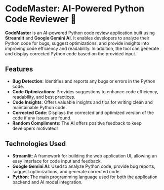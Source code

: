 # **CodeMaster: AI-Powered Python Code Reviewer 🤖**

**CodeMaster** is an AI-powered Python code review application built using **Streamlit** and **Google Gemini AI**. It enables developers to analyze their Python code for bugs, suggest optimizations, and provide insights into improving code efficiency and readability. In addition, the tool can generate and display corrected Python code based on the provided input.

## **Features**
- **Bug Detection**: Identifies and reports any bugs or errors in the Python code.
- **Code Optimizations**: Provides suggestions to enhance code efficiency, readability, and best practices.
- **Code Insights**: Offers valuable insights and tips for writing clean and maintainable Python code.
- **Corrected Code**: Displays the corrected and optimized version of the code if any issues are found.
- **Random Compliments**: The AI offers positive feedback to keep developers motivated!

## **Technologies Used**
- **Streamlit**: A framework for building the web application UI, allowing an easy interface for code input and feedback.
- **Google Gemini AI**: Used to analyze Python code, provide bug reports, suggest optimizations, and generate corrected code.
- **Python**: The main programming language used for both the application backend and AI model integration.


